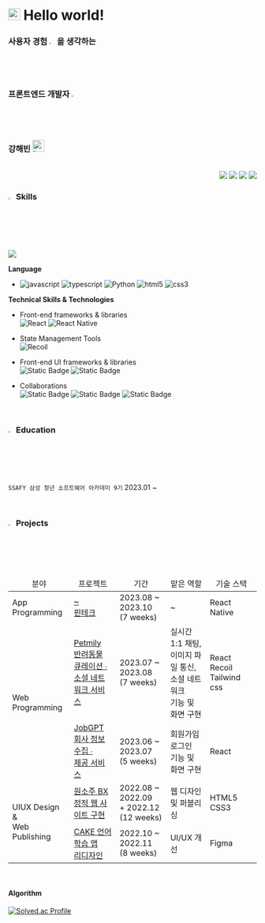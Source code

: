 <!--인사-->
<h1><img src="https://github.com/TheDudeThatCode/TheDudeThatCode/blob/master/Assets/Earth.gif" width="24px">  Hello world!</h1>
<!--소개-->
<h3><b>사용자 경험 <img src="https://raw.githubusercontent.com/Tarikul-Islam-Anik/Animated-Fluent-Emojis/master/Emojis/Hand%20gestures/Backhand%20Index%20Pointing%20Left%20Medium-Light%20Skin%20Tone.png" alt="Backhand Index Pointing Left Medium-Light Skin Tone" width="2.35%" /></b> 을 생각하는 <br>
  <b>  프론트엔드 개발자</b> <img src="https://raw.githubusercontent.com/Tarikul-Islam-Anik/Animated-Fluent-Emojis/master/Emojis/Hand%20gestures/Eyes.png" alt="Eyes" width="2.35%" /> <br>
  강해빈 <img src="https://raw.githubusercontent.com/Tarikul-Islam-Anik/Animated-Fluent-Emojis/master/Emojis/Smilies/Love%20Letter.png" alt="Love Letter" width="24" height="24" /></h3><br>

<!--링크-->
<div align="end">
    <a target="_blank" href="https://velog.io/@kanghaeven"><img src="https://img.shields.io/badge/Velog-20C997.svg?style=for-the-badge&logo=Velog&logoColor=white" /></a>
    <a target="_blank" href="https://jet-magnesium-b5a.notion.site/PORTFOLIO-e0b89103ba144876925dd29155dc700c?pvs=4"><img src="https://img.shields.io/badge/notion-%23000000.svg?&style=for-the-badge&logo=notion&logoColor=white" /></a>
    <a target="_blank" href="mailto:aubrienid@naver.com"><img src="https://img.shields.io/badge/Naver-03C75A.svg?style=for-the-badge&logo=Naver&logoColor=white" /></a>
    <a target="_blank" href="mailto:meerhae@gmail.com"><img src="https://img.shields.io/badge/-Gmail-D14836?style=for-the-badge&logo=Gmail&logoColor=white"></a>  
</div>

<!--기술 스택-->

### <img src="https://raw.githubusercontent.com/Tarikul-Islam-Anik/Animated-Fluent-Emojis/master/Emojis/Hand%20gestures/Mechanical%20Arm.png" alt="Mechanical Arm" width="2.3%" /> Skills

<a href="https://github.com/kanghaeven/github-readme-stats"><img align="center" src="https://github-readme-stats.vercel.app/api/top-langs/?username=kanghaeven&layout=compact&theme=buefy&hide_border=true" /></a>

**Language**<br>

- ![javascript](https://img.shields.io/badge/JavaScript-F7DF1E.svg?style=flat-squaree&logo=javascript&logoColor=black)
  ![typescript](https://img.shields.io/badge/TypeScript-3178C6.svg?style=flat-squaree&logo=typescript&logoColor=white)
  ![Python](https://img.shields.io/badge/python-3670A0?style=flat-squaree&logo=python&logoColor=white)
  ![html5](https://img.shields.io/badge/HTML5-E34F26.svg?style=flat-squaree&logo=html5&logoColor=white)
  ![css3](https://img.shields.io/badge/CSS3-1572B6.svg?style=flat-squaree&logo=css3&logoColor=white)

**Technical Skills & Technologies** <br>

- Front-end frameworks & libraries <br>
  ![React](https://img.shields.io/badge/React-61DAFB.svg?style=flat-squaree&logo=React&logoColor=black)
  ![React Native](https://img.shields.io/badge/React_Native-61DAFB.svg?style=flat-squaree&logo=React&logoColor=black)

- State Management Tools <br>
  ![Recoil](https://img.shields.io/badge/Recoil-3578E5.svg?style=flat-squaree&logo=recoil&logoColor=white)

- Front-end UI frameworks & libraries <br>
  ![Static Badge](https://img.shields.io/badge/tailwindcss-06B6D4?logo=tailwindcss&logoColor=white)
  ![Static Badge](https://img.shields.io/badge/bootstrap-7952B3?logo=bootstrap&logoColor=white)

- Collaborations <br>
  ![Static Badge](https://img.shields.io/badge/figma-F24E1E?logo=figma&logoColor=white)
  ![Static Badge](https://img.shields.io/badge/notion-000000?logo=notion)
  ![Static Badge](https://img.shields.io/badge/jira-0052CC?logo=jira)



<br>

</div>

### <img src="https://raw.githubusercontent.com/Tarikul-Islam-Anik/Animated-Fluent-Emojis/master/Emojis/Hand%20gestures/Writing%20Hand%20Medium-Light%20Skin%20Tone.png" alt="Writing Hand Medium-Light Skin Tone" width="2.3%" /> Education

`SSAFY 삼성 청년 소프트웨어 아카데미 9기` 2023.01 ~

<br>

<!--프로젝트-->

### <img src="https://raw.githubusercontent.com/Tarikul-Islam-Anik/Animated-Fluent-Emojis/master/Emojis/Hand%20gestures/Folded%20Hands%20Medium-Light%20Skin%20Tone.png" alt="Folded Hands Medium-Light Skin Tone" width="2.3%" /> Projects

<table>
   <thead>
     <tr style="text-align: center;">
       <td>분야</td>
       <td>프로젝트</td>
       <td>기간</td>
       <td>맡은 역할</td>
       <td>기술 스택</td>
     </tr>
   </thead>
   <tbody>
     <tr>
       <td rowspan="1">App Programming</td>
       <td><a href="">~<br>핀테크</a></td>
       <td>2023.08 ~ 2023.10 <br>(7 weeks)</td>
       <td>~</td>
       <td>React Native</td>
     </tr>
     <tr>
       <td rowspan="2">Web Programming</td>
       <td><a href="https://github.com/kanghaeven/Petmily">Petmily<br>반려동물 큐레이션 ∙ <br>소셜 네트워크 서비스</a></td>
       <td>2023.07 ~ 2023.08 <br>(7 weeks)</td>
       <td>실시간 1:1 채팅, <br>이미지 파일 통신, <br>소셜 네트워크 <br>기능 및 화면 구현</td>
       <td>React Recoil Tailwind css</td>
     </tr>
     <tr>
       <td><a href="https://github.com/JobGPT/JobGPT">JobGPT <br>회사 정보 수집 ∙ <br>제공 서비스</td>
       <td>2023.06 ~ 2023.07 <br>(5 weeks)</td>
       <td>회원가입 로그인 <br>기능 및 화면 구현</td>
       <td>React</td>
     </tr>
     <tr>
       <td rowspan="2">UIUX Design & <br>Web Publishing</td>
       <td><a href="https://github.com/kanghaeven/WONSOJU_BX">원소주 BX <br>정적 웹 사이트 구현</a></td>
       <td>2022.08 ~ 2022.09 <br>+ 2022.12 (12 weeks)</td>
       <td>웹 디자인 및 퍼블리싱</td>
       <td>HTML5 CSS3</td>
     </tr>
     <tr>
       <td><a href="https://www.behance.net/gallery/158137833/Cake-Redesign-language-learning-social-app">CAKE 언어 학습 앱 <br>리디자인</a></td>
       <td>2022.10 ~ 2022.11 <br>(8 weeks)</td>
       <td>UI/UX 개선</td>
       <td>Figma</td>
     </tr>
  </tbody>
</table>
         
<br>

#### Algorithm

[![Solved.ac Profile](http://mazassumnida.wtf/api/generate_badge?boj=goqls10602)](https://solved.ac/goqls10602/)

